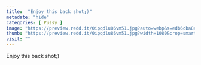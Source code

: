 ```yaml
---
title:  "Enjoy this back shot;)"
metadate: "hide"
categories: [ Pussy ]
image: "https://preview.redd.it/0ipqdlu86vm51.jpg?auto=webp&s=edb6cba8a9b478f0305c5cea21f66eca728a6951"
thumb: "https://preview.redd.it/0ipqdlu86vm51.jpg?width=1080&crop=smart&auto=webp&s=a94362ba49185b355e42a61b30ba00896553660c"
visit: ""
---
```

Enjoy this back shot;)

